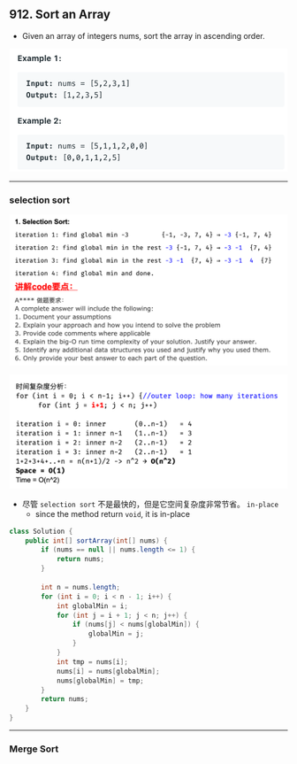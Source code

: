 ## 912. Sort an Array

- Given an array of integers nums, sort the array in ascending order.

![](img/2021-06-14-15-53-05.png)

---

### selection sort

![](img/2021-06-14-15-53-41.png)

![](img/2021-06-14-15-57-49.png)

- 尽管 `selection sort` 不是最快的，但是它空间复杂度非常节省。 `in-place`
  - since the method return `void`, it is in-place

```java
class Solution {
    public int[] sortArray(int[] nums) {
        if (nums == null || nums.length <= 1) {
            return nums;
        }
        
        int n = nums.length;
        for (int i = 0; i < n - 1; i++) {
            int globalMin = i;
            for (int j = i + 1; j < n; j++) {
                if (nums[j] < nums[globalMin]) {
                    globalMin = j;
                }
            }
            int tmp = nums[i];
            nums[i] = nums[globalMin];
            nums[globalMin] = tmp;
        }
        return nums;
    }
}
```

---

### Merge Sort

